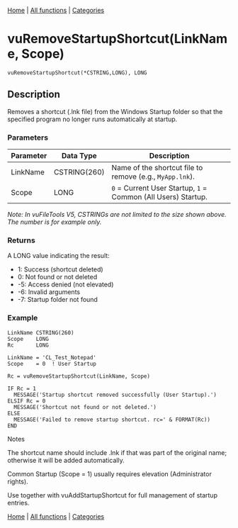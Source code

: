 [Home](../index.md) | [All functions](index.md) | [Categories](../categories/index.md)

# vuRemoveStartupShortcut(LinkName, Scope)

```Prototype
vuRemoveStartupShortcut(*CSTRING,LONG), LONG
```


## Description
Removes a shortcut (.lnk file) from the Windows Startup folder so that the specified program no longer runs automatically at startup.

### Parameters

| Parameter | Data Type    | Description                                                                 |
|-----------|--------------|-----------------------------------------------------------------------------|
| LinkName  | CSTRING(260) | Name of the shortcut file to remove (e.g., `MyApp.lnk`).                     |
| Scope     | LONG         | `0` = Current User Startup, `1` = Common (All Users) Startup.               |

_Note: In vuFileTools V5, CSTRINGs are not limited to the size shown above. The number is for example only._

### Returns
A LONG value indicating the result:

- 1: Success (shortcut deleted)  
- 0: Not found or not deleted  
- -5: Access denied (not elevated)  
- -6: Invalid arguments  
- -7: Startup folder not found  

### Example

```Clarion
LinkName CSTRING(260)
Scope    LONG
Rc       LONG

LinkName = 'CL_Test_Notepad'
Scope    = 0  ! User Startup

Rc = vuRemoveStartupShortcut(LinkName, Scope)

IF Rc = 1
  MESSAGE('Startup shortcut removed successfully (User Startup).')
ELSIF Rc = 0
  MESSAGE('Shortcut not found or not deleted.')
ELSE
  MESSAGE('Failed to remove startup shortcut. rc=' & FORMAT(Rc))
END

```
Notes

The shortcut name should include .lnk if that was part of the original name; otherwise it will be added automatically.

Common Startup (Scope = 1) usually requires elevation (Administrator rights).

Use together with vuAddStartupShortcut for full management of startup entries.

[Home](../index.md) | [All functions](index.md) | [Categories](../categories/index.md)
